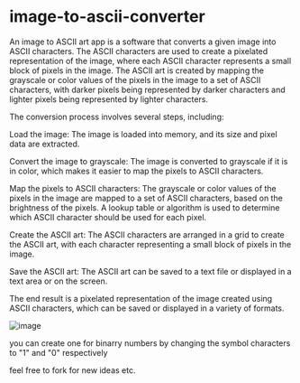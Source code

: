 # image-to-ascii-converter

An image to ASCII art app is a software that converts a given image into ASCII characters. The ASCII characters are used to create a pixelated representation of the image, where each ASCII character represents a small block of pixels in the image. The ASCII art is created by mapping the grayscale or color values of the pixels in the image to a set of ASCII characters, with darker pixels being represented by darker characters and lighter pixels being represented by lighter characters.

The conversion process involves several steps, including:

Load the image: The image is loaded into memory, and its size and pixel data are extracted.

Convert the image to grayscale: The image is converted to grayscale if it is in color, which makes it easier to map the pixels to ASCII characters.

Map the pixels to ASCII characters: The grayscale or color values of the pixels in the image are mapped to a set of ASCII characters, based on the brightness of the pixels. A lookup table or algorithm is used to determine which ASCII character should be used for each pixel.

Create the ASCII art: The ASCII characters are arranged in a grid to create the ASCII art, with each character representing a small block of pixels in the image.

Save the ASCII art: The ASCII art can be saved to a text file or displayed in a text area or on the screen.

The end result is a pixelated representation of the image created using ASCII characters, which can be saved or displayed in a variety of formats.

![image](https://user-images.githubusercontent.com/81345344/216778979-4bcaee2a-b012-419e-935e-60e1c2404832.png)

you can create one for binarry numbers by changing the symbol characters to "1" and "0" respectively

feel free to fork for new ideas etc.
